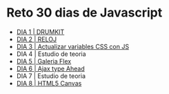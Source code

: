 # Reto 30 dias de Javascript

- <a href="https://codepen.io/yonpalac1/pen/NWjMWME">DIA 1 | DRUMKIT </a>
- <a href="https://codepen.io/yonpalac1/pen/OJmZJww">DIA 2 | RELOJ </a>
- <a href="https://codepen.io/yonpalac1/pen/rNmvNZV">DIA 3 | Actualizar variables CSS con JS</a>
- DIA 4 | Estudio de teoria
- <a href="https://codepen.io/yonpalac1/pen/bGWKvVR">DIA 5 | Galeria Flex</a>
- <a href="https://codepen.io/yonpalac1/pen/KKmeONY">DIA 6 | Ajax type Ahead</a>
- DIA 7 | Estudio de teoria
- <a href="https://codepen.io/yonpalac1/pen/rNwLGgd">DIA 8 | HTML5 Canvas</a>
